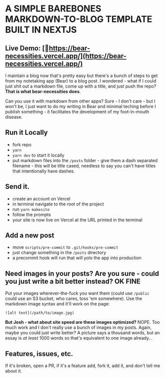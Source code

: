 # A SIMPLE BAREBONES MARKDOWN-TO-BLOG TEMPLATE BUILT IN NEXTJS

## Live Demo: [🔗https://bear-necessities.vercel.app/](https://bear-necessities.vercel.app/)

I maintain a blog now that's pretty easy but there's a bunch of steps to get from my notetaking app (Bear) to a blog post. I wondered - what if I could just shit out a markdown file, come up with a title, and just push the repo? **That is what bear-necessities does**.

Can you use it with markdown from other apps? Sure - I don't care - but I won't be, I just want to do my writing in Bear and minimal teching before I publish something - it facilitates the development of my foot-in-mouth disease.

## Run it Locally

- fork repo
- `yarn`
- `yarn dev` to start it locally
- put markdown files into the `/posts` folder - give them a dash separated filename - this will be title cased, needless to say you can't have titles that intentionally have dashes.

## Send it.

- create an account on Vercel
- in terminal navigate to the root of the project
- run `yarn makesite`
- follow the prompts
- your site is now live on Vercel at the URL printed in the terminal

## Add a new post

- move `scripts/pre-commit` to `.git/hooks/pre-commit`
- just change something in the `/posts` directory
- a precommit hook will run that will yolo the app into production

## Need images in your posts? Are you sure - could you just write a bit better instead? OK FINE

Put your images wherever-the-fuck you want them (could use `/public` could use an S3 bucket, who cares, toss 'em somewhere). Use the markdown image syntax and it'll work on the page:

```
![alt text](/path/to/image.jpg)
```

**But Josh - what about site speed are these images optimized?** NOPE. Too much work and I don't really use a bunch of images in my posts. Again, maybe you could just write better? A picture says a thousand words, but an essay is _at least_ 1000 words so that's equivalent to one image already...

## Features, issues, etc.

If it's broken, open a PR, if it's a feature add, fork it, add it, and don't tell me about it.
